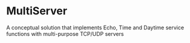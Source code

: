 # MultiServer
A conceptual solution that implements Echo, Time and Daytime service functions with multi-purpose TCP/UDP servers
